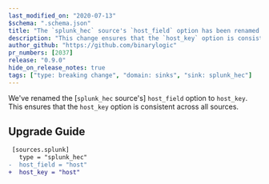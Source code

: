 ```yaml
---
last_modified_on: "2020-07-13"
$schema: ".schema.json"
title: "The `splunk_hec` source's `host_field` option has been renamed to `host_key`"
description: "This change ensures that the `host_key` option is consistent across all sources"
author_github: "https://github.com/binarylogic"
pr_numbers: [2037]
release: "0.9.0"
hide_on_release_notes: true
tags: ["type: breaking change", "domain: sinks", "sink: splunk_hec"]
---
```


We've renamed the [`splunk_hec` source's] `host_field` option to `host_key`.
This ensures that the `host_key` option is consistent across all sources.

## Upgrade Guide

```diff title="vector.toml"
 [sources.splunk]
   type = "splunk_hec"
-  host_field = "host"
+  host_key = "host"
```


